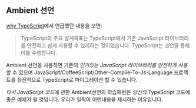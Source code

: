 ## Ambient 선언

[why TypeScript](../../why-typescript.md)에서 언급했던 내용을 보면: 

> TypeScript의 주요 설계목표는 TypeScript에서 기존 JavaScript 라이브러리를 안전하고 쉽게 사용할 수 있게하는 것이었습니다. TypeScript는 *선언*을 통해 이를 수행합니다.

Ambient 선언을 사용하면 기존의 *인기있는 JavaScript 라이브러리를 안전하게 사용*할 수 있으며 JavaScript/CoffeeScript/Other-Compile-To-Js-Language 프로젝트를 점진적으로 TypeScript로 마이그레이션 할 수 있습니다.

*타사 JavaScript 코드*에 관한 Ambient선언의 학습패턴은 *당신의* TypeScript 코드에 좋은 예제가 될 것입니다. 우리가 일찍이 이런내용을 제시하는 이유입니다.

